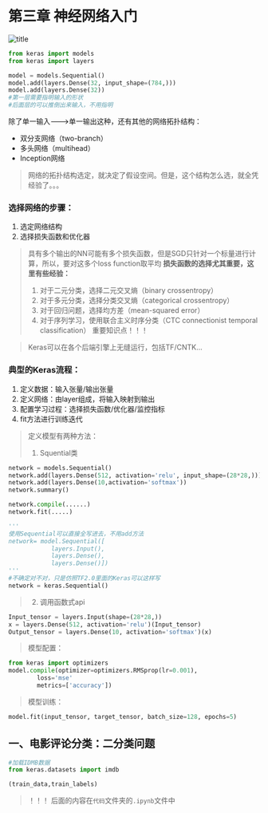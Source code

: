 # 第三章 神经网络入门
![title](https://i.loli.net/2019/04/28/5cc55f66a04c2.png)
```python
from keras import models
from keras import layers

model = models.Sequential()
model.add(layers.Dense(32, input_shape=(784,)))
model.add(layers.Dense(32))
#第一层需要指明输入的形状
#后面层的可以推倒出来输入，不用指明
```
除了单一输入--->单一输出这种，还有其他的网络拓扑结构：
- 双分支网络（two-branch）
- 多头网络（multihead）
- Inception网络
>网络的拓扑结构选定，就决定了假设空间。但是，这个结构怎么选，就全凭经验了。。。

### 选择网络的步骤：
1. 选定网络结构
2. 选择损失函数和优化器

>具有多个输出的NN可能有多个损失函数，但是SGD只针对一个标量进行计算，所以，要对这多个loss function取平均
**损失函数的选择尤其重要，这里有些经验：**
>1. 对于二元分类，选择二元交叉熵（binary crossentropy）
>2. 对于多元分类，选择分类交叉熵（categorical crossentropy）
>3. 对于回归问题，选择均方差（mean-squared error）
>4. 对于序列学习，使用联合主义时序分类（CTC connectionist temporal classification）
>重要知识点！！！

>Keras可以在各个后端引擎上无缝运行，包括TF/CNTK...

### 典型的Keras流程：
1. 定义数据：输入张量/输出张量
2. 定义网络：由layer组成，将输入映射到输出
3. 配置学习过程：选择损失函数/优化器/监控指标
4. fit方法进行训练迭代
>定义模型有两种方法：
>1. Squential类
```python
network = models.Sequential()
network.add(layers.Dense(512, activation='relu', input_shape=(28*28,)))
network.add(layers.Dense(10,activation='softmax'))
network.summary()

network.compile(......)
network.fit(.....)

'''
使用Sequential可以直接全写进去，不用add方法
network= model.Sequential([
			layers.Input(),
			layers.Dense(),
			layers.Dense()])
'''
#不确定对不对，只是仿照TF2.0里面的Keras可以这样写
network = keras.Sequential()  
```

>2. 调用函数式api
```python
Input_tensor = layers.Input(shape=(28*28,))
x = layers.Dense(512, activation='relu')(Input_tensor)
Output_tensor = layers.Dense(10, activation='softmax')(x)
```
>模型配置：
```python
from keras import optimizers
model.compile(optimizer=optimizers.RMSprop(lr=0.001),
		loss='mse'
		metrics=['accuracy'])
```
>模型训练：
```python
model.fit(input_tensor, target_tensor, batch_size=128, epochs=5)
```
## 一、电影评论分类：二分类问题
```python
#加载IDMB数据
from keras.datasets import imdb

(train_data,train_labels)

```
> ！！！
> 后面的内容在`代码`文件夹的`.ipynb`文件中




